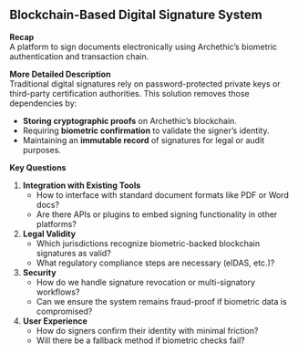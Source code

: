 ## Blockchain-Based Digital Signature System
**Recap**  
A platform to sign documents electronically using Archethic’s biometric authentication and transaction chain.

**More Detailed Description**  
Traditional digital signatures rely on password-protected private keys or third-party certification authorities. This solution removes those dependencies by:
- **Storing cryptographic proofs** on Archethic’s blockchain.
- Requiring **biometric confirmation** to validate the signer’s identity.
- Maintaining an **immutable record** of signatures for legal or audit purposes.

**Key Questions**  
1. **Integration with Existing Tools**  
   - How to interface with standard document formats like PDF or Word docs?  
   - Are there APIs or plugins to embed signing functionality in other platforms?  
2. **Legal Validity**  
   - Which jurisdictions recognize biometric-backed blockchain signatures as valid?  
   - What regulatory compliance steps are necessary (eIDAS, etc.)?  
3. **Security**  
   - How do we handle signature revocation or multi-signatory workflows?  
   - Can we ensure the system remains fraud-proof if biometric data is compromised?  
4. **User Experience**  
   - How do signers confirm their identity with minimal friction?  
   - Will there be a fallback method if biometric checks fail?
   